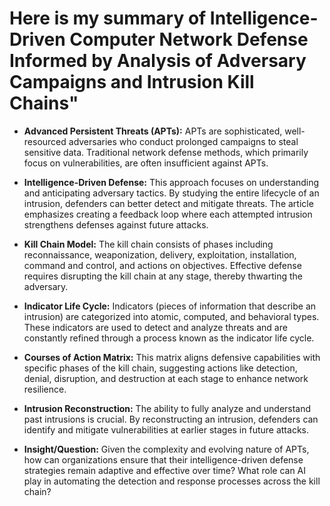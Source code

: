 # Here is my summary of Intelligence-Driven Computer Network Defense Informed by Analysis of Adversary Campaigns and Intrusion Kill Chains"
- **Advanced Persistent Threats (APTs):** APTs are sophisticated, well-resourced adversaries who conduct prolonged campaigns to steal sensitive data. Traditional network defense methods, which primarily focus on vulnerabilities, are often insufficient against APTs.

- **Intelligence-Driven Defense:** This approach focuses on understanding and anticipating adversary tactics. By studying the entire lifecycle of an intrusion, defenders can better detect and mitigate threats. The article emphasizes creating a feedback loop where each attempted intrusion strengthens defenses against future attacks.

- **Kill Chain Model:** The kill chain consists of phases including reconnaissance, weaponization, delivery, exploitation, installation, command and control, and actions on objectives. Effective defense requires disrupting the kill chain at any stage, thereby thwarting the adversary.

- **Indicator Life Cycle:** Indicators (pieces of information that describe an intrusion) are categorized into atomic, computed, and behavioral types. These indicators are used to detect and analyze threats and are constantly refined through a process known as the indicator life cycle.

- **Courses of Action Matrix:** This matrix aligns defensive capabilities with specific phases of the kill chain, suggesting actions like detection, denial, disruption, and destruction at each stage to enhance network resilience.

- **Intrusion Reconstruction:** The ability to fully analyze and understand past intrusions is crucial. By reconstructing an intrusion, defenders can identify and mitigate vulnerabilities at earlier stages in future attacks.

- **Insight/Question:** Given the complexity and evolving nature of APTs, how can organizations ensure that their intelligence-driven defense strategies remain adaptive and effective over time? What role can AI play in automating the detection and response processes across the kill chain?








